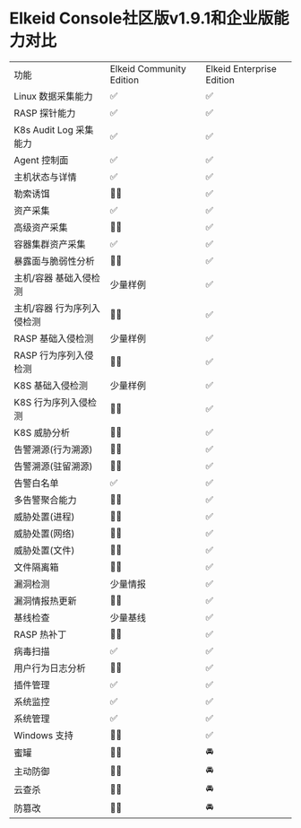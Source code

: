 # Elkeid Console社区版v1.9.1和企业版能力对比

<table>
<tbody>
  <tr>
    <td>功能</td>
    <td>Elkeid Community Edition</td>
    <td>Elkeid Enterprise Edition</td>
  </tr>
  <tr>
    <td>Linux 数据采集能力</td>
    <td>✅</td>
    <td>✅</td>
  </tr>
  <tr>
    <td>RASP 探针能力</td>
    <td>✅</td>
    <td>✅</td>
  </tr>
  <tr>
    <td>K8s Audit Log 采集能力</td>
    <td>✅</td>
    <td>✅</td>
  </tr>
  <tr>
    <td>Agent 控制面</td>
    <td>✅</td>
    <td>✅</td>
  </tr>
  <tr>
    <td>主机状态与详情</td>
    <td>✅</td>
    <td>✅</td>
  </tr>
  <tr>
    <td>勒索诱饵</td>
    <td>🙅‍♂️</td>
    <td>✅</td>
  </tr>
  <tr>
    <td>资产采集</td>
    <td>✅</td>
    <td>✅</td>
  </tr>
  <tr>
    <td>高级资产采集</td>
    <td>🙅‍♂️</td>
    <td>✅</td>
  </tr>
  <tr>
    <td>容器集群资产采集</td>
    <td>✅</td>
    <td>✅</td>
  </tr>
  <tr>
    <td>暴露面与脆弱性分析</td>
    <td>🙅‍♂️</td>
    <td>✅</td>
  </tr>
  <tr>
    <td>主机/容器 基础入侵检测</td>
    <td>少量样例</td>
    <td>✅</td>
  </tr>
  <tr>
    <td>主机/容器 行为序列入侵检测</td>
    <td>🙅‍♂️</td>
    <td>✅</td>
  </tr>
  <tr>
    <td>RASP 基础入侵检测</td>
    <td>少量样例</td>
    <td>✅</td>
  </tr>
  <tr>
    <td>RASP 行为序列入侵检测</td>
    <td>🙅‍♂️</td>
    <td>✅</td>
  </tr>
  <tr>
    <td>K8S 基础入侵检测</td>
    <td>少量样例</td>
    <td>✅</td>
  </tr>
  <tr>
    <td>K8S 行为序列入侵检测</td>
    <td>🙅‍♂️</td>
    <td>✅</td>
  </tr>
  <tr>
    <td>K8S 威胁分析</td>
    <td>🙅‍♂️</td>
    <td>✅</td>
  </tr>
  <tr>
    <td>告警溯源(行为溯源)</td>
    <td>🙅‍♂️</td>
    <td>✅</td>
  </tr>
  <tr>
    <td>告警溯源(驻留溯源)</td>
    <td>🙅‍♂️</td>
    <td>✅</td>
  </tr>
  <tr>
    <td>告警白名单</td>
    <td>✅</td>
    <td>✅</td>
  </tr>
  <tr>
    <td>多告警聚合能力</td>
    <td>🙅‍♂️</td>
    <td>✅</td>
  </tr>
  <tr>
    <td>威胁处置(进程)</td>
    <td>🙅‍♂️</td>
    <td>✅</td>
  </tr>
  <tr>
    <td>威胁处置(网络)</td>
    <td>🙅‍♂️</td>
    <td>✅</td>
  </tr>
  <tr>
    <td>威胁处置(文件)</td>
    <td>🙅‍♂️</td>
    <td>✅</td>
  </tr>
  <tr>
    <td>文件隔离箱</td>
    <td>🙅‍♂️</td>
    <td>✅</td>
  </tr>
  <tr>
    <td>漏洞检测</td>
    <td>少量情报</td>
    <td>✅</td>
  </tr>
  <tr>
    <td>漏洞情报热更新</td>
    <td>🙅‍♂️</td>
    <td>✅</td>
  </tr>
  <tr>
    <td>基线检查</td>
    <td>少量基线</td>
    <td>✅</td>
  </tr>
  <tr>
    <td>RASP 热补丁</td>
    <td>🙅‍♂️</td>
    <td>✅</td>
  </tr>
  <tr>
    <td>病毒扫描</td>
    <td>✅</td>
    <td>✅</td>
  </tr>
  <tr>
    <td>用户行为日志分析</td>
    <td>🙅‍♂️</td>
    <td>✅</td>
  </tr>
  <tr>
    <td>插件管理</td>
    <td>✅</td>
    <td>✅</td>
  </tr>
  <tr>
    <td>系统监控</td>
    <td>✅</td>
    <td>✅</td>
  </tr>
  <tr>
    <td>系统管理</td>
    <td>✅</td>
    <td>✅</td>
  </tr>
  <tr>
    <td>Windows 支持</td>
    <td>🙅‍♂️</td>
    <td>✅</td>
  </tr>
  <tr>
    <td>蜜罐</td>
    <td>🙅‍♂️</td>
    <td>🚘</td>
  </tr>
  <tr>
    <td>主动防御</td>
    <td>🙅‍♂️</td>
    <td>🚘</td>
  </tr>
  <tr>
    <td>云查杀</td>
    <td>🙅‍♂️</td>
    <td>🚘</td>
  </tr>
  <tr>
    <td>防篡改</td>
    <td>🙅‍♂️</td>
    <td>🚘</td>
  </tr>
</tbody>
</table>